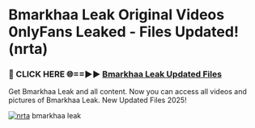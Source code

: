 # Bmarkhaa Leak Original Videos 0nlyFans Leaked - Files Updated! (nrta)

<h3>🔴 CLICK HERE 🌐==►► <a href="https://hetstrat.blog/NMqPAm" rel="nofollow">Bmarkhaa Leak Updated Files</a></h3>

Get Bmarkhaa Leak and all content. Now you can access all videos and pictures of Bmarkhaa Leak. New Updated Files 2025!

[![nrta](https://i.imgur.com/K7sEzmb.gif)](https://hetstrat.blog/NMqPAm)
bmarkhaa leak